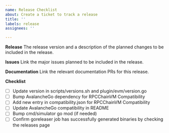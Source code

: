 ```yaml
---
name: Release Checklist
about: Create a ticket to track a release
title: ''
labels: release
assignees: ''

---
```


**Release**
The release version and a description of the planned changes to be included in the release.

**Issues**
Link the major issues planned to be included in the release.

**Documentation**
Link the relevant documentation PRs for this release.

**Checklist**
- [ ] Update version in scripts/versions.sh and plugin/evm/version.go
- [ ] Bump AvalancheGo dependency for RPCChainVM Compatibility
- [ ] Add new entry in compatibility.json for RPCChainVM Compatibility
- [ ] Update AvalancheGo compatibility in README
- [ ] Bump cmd/simulator go mod (if needed)
- [ ] Confirm goreleaser job has successfully generated binaries by checking the releases page
